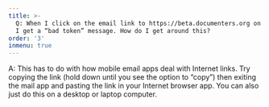 ```yaml
---
title: >-
  Q: When I click on the email link to https://beta.documenters.org on my phone,
  I get a “bad token” message. How do I get around this?
order: '3'
inmenu: true
---
```

A: This has to do with how mobile email apps deal with Internet links. Try copying the link (hold down until you see the option to “copy”) then exiting the mail app and pasting the link in your Internet browser app. You can also just do this on a desktop or laptop computer.
